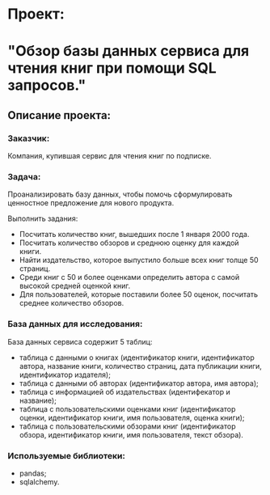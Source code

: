 # Проект:
# "Обзор базы данных сервиса для чтения книг при помощи SQL запросов."

## Описание проекта:

### Заказчик:

Компания, купившая сервис для чтения книг по подписке.

### Задача:

Проанализировать базу данных, чтобы помочь сформулировать ценностное предложение для нового продукта.

Выполнить задания:
- Посчитать количество книг, вышедших после 1 января 2000 года.
- Посчитать количество обзоров и среднюю оценку для каждой книги.
- Найти издательство, которое выпустило больше всех книг толще 50 страниц.
- Среди книг с 50 и более оценками определить автора с самой высокой средней оценкой книг.
- Для пользователей, которые поставили более 50 оценок, посчитать среднее количество обзоров.

### База данных для исследования:

База данных сервиса содержит 5 таблиц:
- таблица с данными о книгах (идентификатор книги, идентификатор автора, название книги, количество страниц, дата публикации книги, идентификатор издателя);
- таблица с данными об авторах (идентификатор автора, имя автора);
- таблица с информацией об издательствах (идентифекатор и название);
- таблица с пользовательскими оценками книг (идентификатор оценки, идентификатор книги, имя пользователя, оценка книги);
- таблица с пользовательскими обзорами книг (идентификатор обзора, идентификатор книги, имя пользователя, текст обзора). 

### Используемые библиотеки:

- pandas; 
- sqlalchemy.
